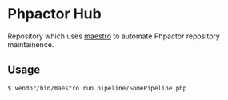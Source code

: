 Phpactor Hub
============

Repository which uses [maestro](https://github.com/dantleech/maestro2) to
automate Phpactor repository maintainence.

Usage
-----

```
$ vendor/bin/maestro run pipeline/SomePipeline.php
```
